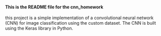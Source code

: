#### This is the README file for the cnn_homework

this project is a simple implementation of a convolutional neural network (CNN) for image classification using the
custom dataset. The CNN is built using the Keras library in Python.